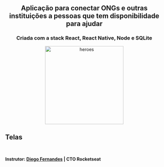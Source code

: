 <h1 align="center">
    <img alt="" title="" src="https://raw.githubusercontent.com/christyanbrayan/be-the-hero/master/imgs/logo.svg">
</h1>

<h2 align="center"> Aplicação para conectar ONGs e outras instituições a pessoas que tem disponibilidade para ajudar </h2>

<h3 align="center"> Criada com a stack React, React Native, Node e SQLite </h3>

<p align="center"> <img src="https://github.com/christyanbrayan/be-the-hero/blob/master/imgs/heroes.png" alt="heroes" height="250"> </p>

## Telas

<p align="center">
    <img alt="" title="" src="https://raw.githubusercontent.com/christyanbrayan/be-the-hero/master/imgs/print1.png">
    <img alt="" title="" src="https://raw.githubusercontent.com/christyanbrayan/be-the-hero/master/imgs/print2.png">
    <img alt="" title="" src="https://github.com/christyanbrayan/be-the-hero/raw/master/imgs/print3.png">
</p>

**Instrutor: [Diego Fernandes](https://github.com/diego3g) | CTO Rocketseat**

